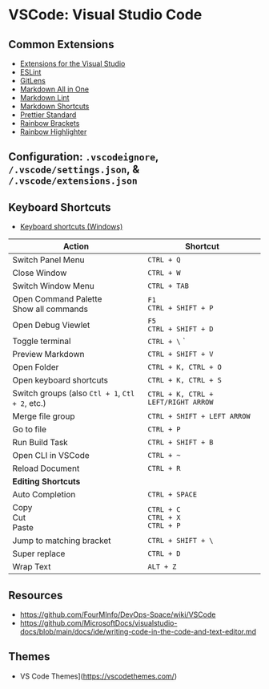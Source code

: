 # VSCode: Visual Studio Code

## Common Extensions  

- [Extensions for the Visual Studio](https://marketplace.visualstudio.com/)  
- [ESLint](https://marketplace.visualstudio.com/items?itemName=dbaeumer.vscode-eslint)  
- [GitLens](https://marketplace.visualstudio.com/items?itemName=eamodio.gitlens)  
- [Markdown All in One](https://marketplace.visualstudio.com/items?itemName=yzhang.markdown-all-in-one)
- [Markdown Lint](https://marketplace.visualstudio.com/items?itemName=DavidAnson.vscode-markdownlint)  
- [Markdown Shortcuts](https://marketplace.visualstudio.com/items?itemName=mdickin.markdown-shortcuts)  
- [Prettier Standard](https://marketplace.visualstudio.com/items?itemName=numso.prettier-standard-vscode)  
- [Rainbow Brackets](https://marketplace.visualstudio.com/items?itemName=2gua.rainbow-brackets)  
- [Rainbow Highlighter](https://marketplace.visualstudio.com/items?itemName=cobaltblu27.rainbow-highlighter)  

## Configuration: `.vscodeignore`, `/.vscode/settings.json`, & `/.vscode/extensions.json`

## Keyboard Shortcuts

- [Keyboard shortcuts (Windows)](https://code.visualstudio.com/shortcuts/keyboard-shortcuts-windows.pdf)

| Action | Shortcut |  
| --- | --- | 
| Switch Panel Menu | `CTRL + Q` |  
| Close Window | `CTRL + W` |  
| Switch Window Menu | `CTRL + TAB` |  
| Open Command Palette <BR> Show all commands | `F1` <br> `CTRL + SHIFT + P` | 
| Open Debug Viewlet | `F5` <br> `CTRL + SHIFT + D` | 
| Toggle terminal | `CTRL + \` ` | 
| Preview Markdown | `CTRL + SHIFT + V` | 
| Open Folder | `CTRL + K, CTRL + O` | 
| Open keyboard shortcuts | `CTRL + K, CTRL + S` | 
| Switch groups (also `Ctl + 1`, `Ctl + 2`, etc.) | `CTRL + K, CTRL + LEFT/RIGHT ARROW` | 
| Merge file group | `CTRL + SHIFT + LEFT ARROW` | 
| Go to file | `CTRL + P` |  
| Run Build Task | `CTRL + SHIFT + B` | 
| Open CLI in VSCode | `CTRL + ~` |  
| Reload Document | `CTRL + R` |  
| **Editing Shortcuts** |  |  
| Auto Completion | `CTRL + SPACE` | 
| Copy <BR> Cut <BR> Paste | `CTRL + C` <BR> `CTRL + X` <BR> `CTRL + P` |  
| Jump to matching bracket | `CTRL + SHIFT + \` | 
| Super replace | `CTRL + D` |  
| Wrap Text | `ALT + Z` |  

## Resources

- https://github.com/FourMInfo/DevOps-Space/wiki/VSCode
- https://github.com/MicrosoftDocs/visualstudio-docs/blob/main/docs/ide/writing-code-in-the-code-and-text-editor.md 

## Themes

- VS Code Themes](https://vscodethemes.com/)  

